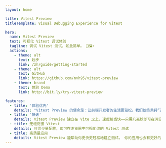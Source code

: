 ```yaml
---
layout: home

title: Vitest Preview
titleTemplate: Visual Debugging Experience for Vitest

hero:
  name: Vitest Preview
  text: 可视化 Vitest 调试体验
  tagline: 调试 Vitest 测试，如此简单。 🧪🖼⚡️
  actions:
    - theme: alt
      text: 起步
      link: /zh/guide/getting-started
    - theme: alt
      text: GitHub
      link: https://github.com/nvh95/vitest-preview
    - theme: brand
      text: 体验 Demo
      link: http://bit.ly/try-vitest-preview

features:
  - title: '体验优先'
    details: "Vitest Preview 的使命是：让前端开发者的生活更轻松。我们始终秉持“开发体验优先”的理念。"
  - title: '快速'
    details: Vitest Preview 建立在 Vite 之上，速度相当快——只需几毫秒即可在浏览器中响应更改。
  - title: 无缝衔接 Vitest
    details: 只需少量配置，即可在浏览器中可视化你的 Vitest 测试
  - title: 高质量应用
    details: Vitest Preview 能帮助你更快更轻松地建立测试。 你的应用也会有更好的可靠性和拓展性。
---
```


